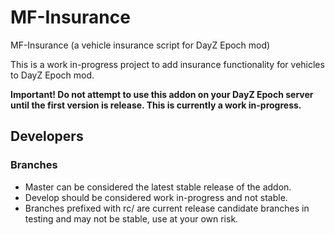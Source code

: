 MF-Insurance
============

MF-Insurance (a vehicle insurance script for DayZ Epoch mod)

This is a work in-progress project to add insurance functionality for vehicles to DayZ Epoch mod.

__Important! Do not attempt to use this addon on your DayZ Epoch server until the first version is release. This is currently a work in-progress.__

## Developers

### Branches

- Master can be considered the latest stable release of the addon.
- Develop should be considered work in-progress and not stable.
- Branches prefixed with rc/ are current release candidate branches in testing and may not be stable, use at your own risk.
